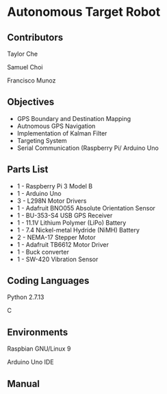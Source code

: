# Autonomous Target Robot

## Contributors
Taylor Che

Samuel Choi

Francisco Munoz

## Objectives
* GPS Boundary and Destination Mapping
* Autnomous GPS Navigation
* Implementation of Kalman Filter
* Targeting System
* Serial Communication (Raspberry Pi/ Arduino Uno

## Parts List
* 1 - Raspberry Pi 3 Model B
* 1 - Arduino Uno
* 3 - L298N Motor Drivers
* 1 - Adafruit BNO055 Absolute Orientation Sensor
* 1 - BU-353-S4 USB GPS Receiver
* 1 - 11.1V Lithium Polymer (LiPo) Battery
* 1 - 7.4 Nickel-metal Hydride (NiMH) Battery
* 2 - NEMA-17 Stepper Motor
* 1 - Adafruit TB6612 Motor Driver
* 1 - Buck converter
* 1 - SW-420 Vibration Sensor

## Coding Languages
Python 2.7.13

C

## Environments
Raspbian GNU/Linux 9

Arduino Uno IDE

## Manual
